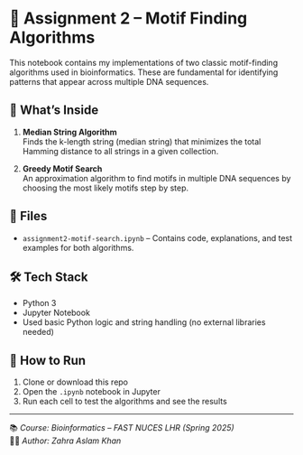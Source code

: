 # 🧬 Assignment 2 – Motif Finding Algorithms

This notebook contains my implementations of two classic motif-finding algorithms used in bioinformatics. These are fundamental for identifying patterns that appear across multiple DNA sequences.

## 📘 What’s Inside

1. **Median String Algorithm**  
   Finds the k-length string (median string) that minimizes the total Hamming distance to all strings in a given collection.

2. **Greedy Motif Search**  
   An approximation algorithm to find motifs in multiple DNA sequences by choosing the most likely motifs step by step.

## 📁 Files

- `assignment2-motif-search.ipynb` – Contains code, explanations, and test examples for both algorithms.

## 🛠️ Tech Stack

- Python 3  
- Jupyter Notebook  
- Used basic Python logic and string handling (no external libraries needed)

## 🚀 How to Run

1. Clone or download this repo  
2. Open the `.ipynb` notebook in Jupyter  
3. Run each cell to test the algorithms and see the results

---

📚 _Course: Bioinformatics – FAST NUCES LHR (Spring 2025)_  
👩‍💻 _Author: Zahra Aslam Khan_
